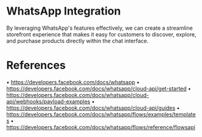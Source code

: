# WhatsApp Integration
By leveraging WhatsApp's features effectively, we can create a streamline storefront experience that makes it easy for customers to discover, explore, and purchase products directly within the chat interface.

# References
•	https://developers.facebook.com/docs/whatsapp 
•	https://developers.facebook.com/docs/whatsapp/cloud-api/get-started
•	https://developers.facebook.com/docs/whatsapp/cloud-api/webhooks/payload-examples
•	https://developers.facebook.com/docs/whatsapp/cloud-api/guides
•	https://developers.facebook.com/docs/whatsapp/flows/examples/templates
•	https://developers.facebook.com/docs/whatsapp/flows/reference/flowsapi


